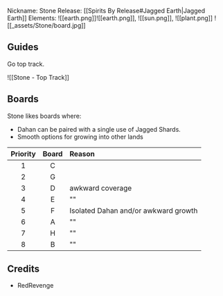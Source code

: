Nickname: Stone
Release: [[Spirits By Release#Jagged Earth|Jagged Earth]]
Elements: ![[earth.png]]![[earth.png]], ![[sun.png]], ![[plant.png]]
![[_assets/Stone/board.jpg]]

## Guides
Go top track.

![[Stone - Top Track]]

## Boards

Stone likes boards where:
- Dahan can be paired with a single use of Jagged Shards.
- Smooth options for growing into other lands

| Priority | Board | Reason                               |
| :------: | :---: | :----------------------------------- |
|    1     |   C   |                                      |
|    2     |   G   |                                      |
|    3     |   D   | awkward coverage                     |
|    4     |   E   | ""                                   |
|    5     |   F   | Isolated Dahan and/or awkward growth |
|    6     |   A   | ""                                   |
|    7     |   H   | ""                                   |
|    8     |   B   | ""                                   |


## Credits
- RedRevenge